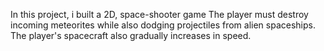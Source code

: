 In this project, i built a 2D, space-shooter game
The player must destroy incoming meteorites while also dodging projectiles from alien spaceships. The player's spacecraft also gradually increases in speed.
